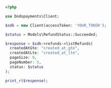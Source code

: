```php
<?php

use Dodopayments\Client;

$sdk = new Client(accessToken: 'YOUR_TOKEN');

$status = Models\RefundStatus::Succeeded;

$response = $sdk->refunds->listRefunds(
  createdAtGte: "created_at_gte",
  createdAtLte: "created_at_lte",
  pageSize: 9,
  pageNumber: 5,
  status: $status
);

print_r($response);

```


<!-- This file was generated by liblab | https://liblab.com/ -->
